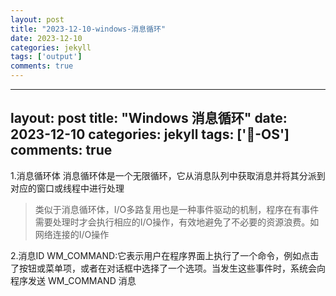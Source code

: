 ```yaml
---
layout: post
title: "2023-12-10-windows-消息循环"
date: 2023-12-10
categories: jekyll
tags: ['output']
comments: true
---
```


---
layout: post
title: "Windows 消息循环"
date: 2023-12-10
categories: jekyll
tags: ['🥁-OS']
comments: true
---

1.消息循环体
消息循环体是一个无限循环，它从消息队列中获取消息并将其分派到对应的窗口或线程中进行处理
> 类似于消息循环体，I/O多路复用也是一种事件驱动的机制，程序在有事件需要处理时才会执行相应的I/O操作，有效地避免了不必要的资源浪费。如网络连接的I/O操作


2.消息ID
 WM_COMMAND:它表示用户在程序界面上执行了一个命令，例如点击了按钮或菜单项，或者在对话框中选择了一个选项。当发生这些事件时，系统会向程序发送 WM_COMMAND 消息


